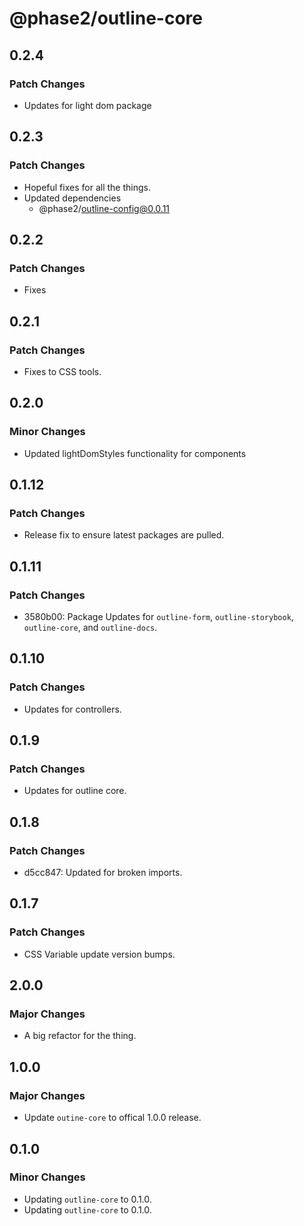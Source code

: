 # @phase2/outline-core

## 0.2.4

### Patch Changes

- Updates for light dom package

## 0.2.3

### Patch Changes

- Hopeful fixes for all the things.
- Updated dependencies
  - @phase2/outline-config@0.0.11

## 0.2.2

### Patch Changes

- Fixes

## 0.2.1

### Patch Changes

- Fixes to CSS tools.

## 0.2.0

### Minor Changes

- Updated lightDomStyles functionality for components

## 0.1.12

### Patch Changes

- Release fix to ensure latest packages are pulled.

## 0.1.11

### Patch Changes

- 3580b00: Package Updates for `outline-form`, `outline-storybook`, `outline-core`, and `outline-docs`.

## 0.1.10

### Patch Changes

- Updates for controllers.

## 0.1.9

### Patch Changes

- Updates for outline core.

## 0.1.8

### Patch Changes

- d5cc847: Updated for broken imports.

## 0.1.7

### Patch Changes

- CSS Variable update version bumps.

## 2.0.0

### Major Changes

- A big refactor for the thing.

## 1.0.0

### Major Changes

- Update `outine-core` to offical 1.0.0 release.

## 0.1.0

### Minor Changes

- Updating `outline-core` to 0.1.0.
- Updating `outline-core` to 0.1.0.
